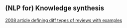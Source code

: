 
## (NLP for) Knowledge synthesis

[2008 article defining diff types of reviews with examples](https://onlinelibrary.wiley.com/doi/10.1111/j.1471-1842.2009.00848.x)
